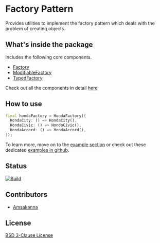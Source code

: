 # Factory Pattern

Provides utilities to implement the factory pattern which deals with the problem of creating objects.

## What's inside the package

Includes the following core components.

- [Factory](https://pub.dev/documentation/zam_factory_pattern/latest/zam_factory_pattern/Factory-class.html)
- [ModifiableFactory](https://pub.dev/documentation/zam_factory_pattern/latest/zam_factory_pattern/ModifiableFactory-class.html)
- [TypedFactory](https://pub.dev/documentation/zam_factory_pattern/latest/zam_factory_pattern/TypedFactory-class.html)

Check out all the components in detail [here](https://pub.dev/documentation/zam_factory_pattern/latest/zam_factory_pattern/zam_factory_pattern-library.html)

## How to use

```dart
final hondaFactory = HondaFactory({
  HondaCity: () => HondaCity(),
  HondaCivic: () => HondaCivic(),
  HondaAccord: () => HondaAccord(),
});
```

To learn more, move on to the [example section](https://pub.dev/packages/zam_factory_pattern/example) or check out these dedicated [examples in github](https://github.com/zamstation/zam_factory_pattern/blob/main/example/lib).

## Status
[![Build](https://github.com/zamstation/zam_factory_pattern/actions/workflows/build_workflow.yaml/badge.svg)](https://github.com/zamstation/zam_factory_pattern/actions/workflows/build_workflow.yaml)

## Contributors
- [Amsakanna](https://github.com/amsakanna)

## License
[BSD 3-Clause License](https://github.com/zamstation/zam_factory_pattern/blob/main/LICENSE)

